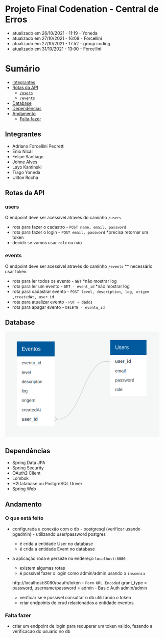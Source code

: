 # Projeto Final Codenation - Central de Erros

- atualizado em 26/10/2021 - 11:19 - Yoneda
- atualizado em 27/10/2021 - 16:08 - Forcellini
- atualizado em 27/10/2021 - 17:52 - group coding
- atualizado em 31/10/2021 - 13:00 - Forcellini


# Sumário

- [Integrantes](#integrantes)
- [Rotas da API](#rotas-da-api)
  - [`/users`](#users)
  - [`/events`](#events)
- [Database](#database)
- [Dependências](#dependências)
- [Andamento](#andamento)
  - [Falta fazer](#falta-fazer)

## Integrantes

- Adriano Forcellini Pedretti
- Enio Nical
- Felipe Santiago
- Johne Alves
- Layo Kaminski
- Tiago Yoneda
- Uilton Rocha

## Rotas da API

### users

O endpoint deve ser acessível através do caminho `/users`

- rota para fazer o cadastro - `POST name, email, password`
- rota para fazer o login - `POST email, password` \*precisa retornar um token
- decidir se vamos usar `role` ou não

### events

O endpoint deve ser acessível através do caminho `/events`
\*\* necessário usar token

- rota para ler todos os evento - `GET` \*não mostrar log
- rota para ler um evento - `GET - event_id` \*não mostrar log
- rota para cadastrar evento - `POST level, description, log, origem ,createdAt, user_id`
- rota para atualizar evento - `PUT + dados`
- rota para apagar evento - `DELETE - evento_id`

## Database

![Esquema de database](./public/schema_database.png)

## Dependências

- Spring Data JPA
- Spring Security
- OAuth2 Client
- Lombok
- H2Database ou PostgreSQL Driver
- Spring Web

## Andamento
  
  ### O que está feito
  - configurada a conexão com o db - postgresql (verificar usando pgadmin) - utilizando user/password postgres
    - é crida a entidade User no database
    - é crida a entidade Event no database
  - a aplicação roda e persiste no endereço `localhost:8080`
    - existem algumas rotas
    - é possível fazer o login como admin/admin usando o `insomnia`

    http://localhost:8080/oauth/token - `Form URL Encoded` grant_type = password, username/password = admin - Basic Auth admin/admin
    - verificar se é possivel consultar o db utilizando o token
    - criar endpoints de crud relacionados a entidade eventos


  ### Falta fazer
  - criar um endpoint de login para recuperar um token valido, fazendo a verificacao do usuario no db

